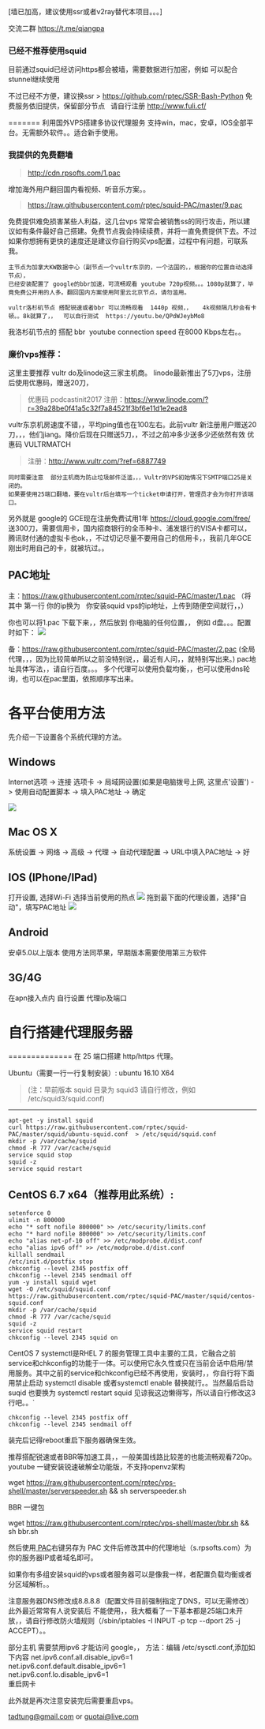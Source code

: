 [墙已加高，建议使用ssr或者v2ray替代本项目。。。]

交流二群 
https://t.me/qiangpa


### 已经不推荐使用squid
目前通过squid已经访问https都会被墙，需要数据进行加密，例如  可以配合stunnel继续使用

不过已经不方便，建议换ssr > https://github.com/rptec/SSR-Bash-Python   免费服务依旧提供，保留部分节点   请自行注册 http://www.fuli.cf/


=======
利用国外VPS搭建多协议代理服务
支持win，mac，安卓，IOS全部平台。无需额外软件。。适合新手使用。   
### 我提供的免费翻墙   

> http://cdn.rpsofts.com/1.pac

增加海外用户翻回国内看视频、听音乐方案。。

> https://raw.githubusercontent.com/rptec/squid-PAC/master/9.pac

免费提供难免损害某些人利益，这几台vps 常常会被销售ss的同行攻击，所以建议如有条件最好自己搭建。免费节点我会持续续费，并将一直免费提供下去。不过如果你想拥有更快的速度还是建议你自行购买vps配置，过程中有问题，可联系我。

    主节点为加拿大KW数据中心（副节点一个vultr东京的，一个法国的，，根据你的位置自动选择节点），
    已经安装配置了 google的bbr加速，可流畅观看 youtube 720p视频。。。1080p就算了，毕竟免费公开用的人多。翻回国内方案使用阿里云北京节点，请勿滥用。
    
    vultr洛杉矶节点 搭配锐速或者bbr 可以流畅观看  1440p 视频，，   4k视频隔几秒会有卡顿。。8k就算了，，  可以自行测试  https://youtu.be/QPdWJeybMo8
 我洛杉矶节点的 搭配 bbr  youtube connection speed 在8000 Kbps左右。。

 
### 廉价vps推荐：
这里主要推荐 vultr do及linode这三家主机商。
linode最新推出了5刀vps，注册后使用优惠码，赠送20刀，  
> 优惠码 podcastinit2017
> 注册：https://www.linode.com/?r=39a28be0f41a5c32f7a84521f3bf6e11d1e2ead8

vultr东京机房速度不错，，平均ping值也在100左右。此前vultr 新注册用户赠送20刀，，，他们jiang。降价后现在只赠送5刀，，不过之前冲多少送多少还依然有效    优惠码 VULTRMATCH   

> 注册：http://www.vultr.com/?ref=6887749

    同时需要注意  部分主机商为防止垃圾邮件泛滥，，，Vultr的VPS初始情况下SMTP端口25是关闭的。
    如果要使用25端口翻墙，要在vultr后台填写一个ticket申请打开，管理员才会为你打开该端口。

另外就是 google的 GCE现在注册免费试用1年 https://cloud.google.com/free/
送300刀，需要信用卡，国内招商银行的全币种卡、浦发银行的VISA卡都可以，腾讯财付通的虚拟卡也ok，，不过切记尽量不要用自己的信用卡，，我前几年GCE刚出时用自己的卡，就被坑过。。


## PAC地址
主：https://raw.githubusercontent.com/rptec/squid-PAC/master/1.pac  （将其中  第一行 你的ip换为   你安装squid vps的ip地址，上传到随便空间就行，，）

你也可以将1.pac 下载下来，，然后放到 你电脑的任何位置，， 例如 d盘。。。配置时如下：
![](http://ww2.sinaimg.cn/mw690/6ff5e63ajw1far2gor5ukj20b6051aai.jpg)


备：https://raw.githubusercontent.com/rptec/squid-PAC/master/2.pac (全局代理，，，因为比较简单所以之前没特别说，，最近有人问，，就特别写出来。)
pac地址具体写法，，请自行百度。。。
多个代理可以使用负载均衡，，也可以使用dns轮询，也可以在pac里面，依照顺序写出来。

# 各平台使用方法
先介绍一下设置各个系统代理的方法。
## Windows
Internet选项 -> 连接 选项卡 -> 局域网设置(如果是电脑拨号上网, 这里点'设置') -> 
使用自动配置脚本 -> 填入PAC地址 -> 确定

![](http://cdn.rpsofts.com/o_1aj11sbamej88gt7hjh219aba.jpg)
## Mac OS X
系统设置 -> 网络 -> 高级 -> 代理 -> 自动代理配置 -> URL中填入PAC地址 -> 好

## IOS (IPhone/IPad)
打开设置, 选择Wi-Fi
选择当前使用的热点
![](http://tutu72.qiniudn.com/o_1ad7hfpgi1c7ciqoen517m06s6a.png)
拖到最下面的代理设置，选择"自动"，填写PAC地址 
![](http://tutu72.qiniudn.com/o_1ad7hfu4h6sfjvv1cm1qu7168jf.png)
## Android
安卓5.0以上版本 使用方法同苹果，早期版本需要使用第三方软件

## 3G/4G
在apn接入点内 自行设置  代理ip及端口

# 自行搭建代理服务器
==============
在 25 端口搭建 http/https 代理。


Ubuntu（需要一行一行复制安装）:  ubuntu 16.10 X64  
>(注：早前版本  squid 目录为 squid3 请自行修改，例如 /etc/squid3/squid.conf)
-------
	apt-get -y install squid
	curl https://raw.githubusercontent.com/rptec/squid-PAC/master/squid/ubuntu-squid.conf  > /etc/squid/squid.conf
	mkdir -p /var/cache/squid
	chmod -R 777 /var/cache/squid
	service squid stop
	squid -z
	service squid restart


CentOS 6.7 x64（推荐用此系统）:
-------
	setenforce 0
	ulimit -n 800000
	echo "* soft nofile 800000" >> /etc/security/limits.conf
	echo "* hard nofile 800000" >> /etc/security/limits.conf
	echo "alias net-pf-10 off" >> /etc/modprobe.d/dist.conf
	echo "alias ipv6 off" >> /etc/modprobe.d/dist.conf
	killall sendmail
	/etc/init.d/postfix stop
	chkconfig --level 2345 postfix off
	chkconfig --level 2345 sendmail off
	yum -y install squid wget
	wget -O /etc/squid/squid.conf https://raw.githubusercontent.com/rptec/squid-PAC/master/squid/centos-squid.conf
	mkdir -p /var/cache/squid
	chmod -R 777 /var/cache/squid
	squid -z
	service squid restart
	chkconfig --level 2345 squid on
	
CentOS 7 
systemctl是RHEL 7 的服务管理工具中主要的工具，它融合之前service和chkconfig的功能于一体。可以使用它永久性或只在当前会话中启用/禁用服务。其中之前的service和chkconfig已经不再使用，安装时，，你自行将下面用禁止启动  systemctl disable 或者systemctl enable 替换就行。。当然最后启动suqid 也要换为  systemctl restart squid
见谅我这边懒得写，所以请自行修改这3行吧。。`	

	chkconfig --level 2345 postfix off
	chkconfig --level 2345 sendmail off
	
	
装完后记得reboot重启下服务器确保生效。

推荐搭配锐速或者BBR等加速工具，，一般美国线路比较差的也能流畅观看720p。youtube
一键安装锐速破解全功能版，不支持openvz架构

wget https://raw.githubusercontent.com/rptec/vps-shell/master/serverspeeder.sh && sh serverspeeder.sh

BBR 一键包

wget https://raw.githubusercontent.com/rptec/vps-shell/master/bbr.sh && sh bbr.sh

然后使用[ PAC](http://v.rpsofts.com/app/pac/1.pac  " PAC")右键另存为 PAC 文件后修改其中的代理地址（s.rpsofts.com）为你的服务器IP或者域名即可。

如果你有多组安装squid的vps或者服务器可以是像我一样，者配置负载均衡或者分区域解析。。

注意服务器DNS修改成8.8.8.8（配置文件目前强制指定了DNS，可以无需修改）
此外最近常常有人说安装后 不能使用，，我大概看了一下基本都是25端口未开放，，请自行修改防火墙规则（/sbin/iptables -I INPUT -p tcp --dport 25 -j ACCEPT）。。

部分主机 需要禁用ipv6 才能访问 google，，
方法：编辑 /etc/sysctl.conf,添加如下内容
net.ipv6.conf.all.disable_ipv6=1  
net.ipv6.conf.default.disable_ipv6=1  
net.ipv6.conf.lo.disable_ipv6=1  
重启网卡


此外就是再次注意安装完后需要重启vps。


tadtung@gmail.com or guotai@live.com

